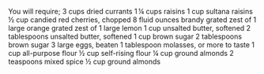 You will require;
3 cups dried currants
1 ¼ cups raisins
1 cup sultana raisins
½ cup candied red cherries, chopped
8 fluid ounces brandy
grated zest of 1 large orange
grated zest of 1 large lemon
1 cup unsalted butter, softened
2 tablespoons unsalted butter, softened
1 cup brown sugar
2 tablespoons brown sugar
3 large eggs, beaten
1 tablespoon molasses, or more to taste
1 cup all-purpose flour
½ cup self-rising flour
¼ cup ground almonds
2 teaspoons mixed spice
½ cup ground almonds